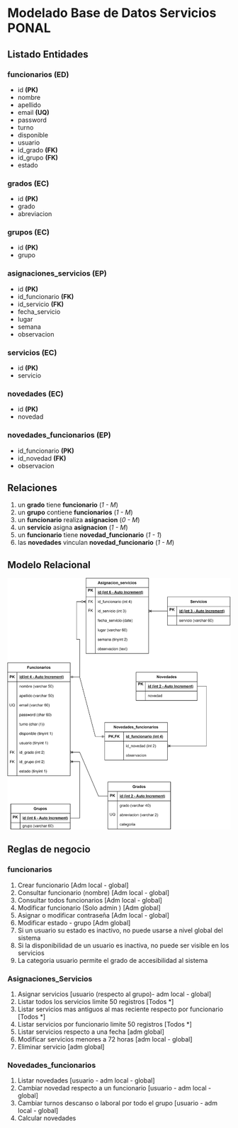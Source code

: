 # Modelado Base de Datos Servicios PONAL

## Listado Entidades

### funcionarios **(ED)**

- id **(PK)**
- nombre
- apellido
- email **(UQ)**
- password
- turno
- disponible
- usuario
- id_grado **(FK)**
- id_grupo **(FK)**
- estado

### grados **(EC)**

- id **(PK)**
- grado
- abreviacion

### grupos **(EC)**

- id **(PK)**
- grupo

### asignaciones_servicios **(EP)**

- id **(PK)**
- id_funcionario **(FK)**
- id_servicio **(FK)**
- fecha_servicio
- lugar
- semana
- observacion


### servicios **(EC)**

- id **(PK)**
- servicio

### novedades **(EC)**

- id **(PK)**
- novedad

### novedades_funcionarios **(EP)**
- id_funcionario **(PK)**
- id_novedad    **(FK)**
- observacion

## Relaciones

1. un **grado** tiene **funcionario** (_1 - M_)
1. un **grupo** contiene **funcionarios** (_1 - M_)
1. un **funcionario** realiza **asignacion** (_0 - M_)
1. un **servicio** asigna **asignacion** (_1 - M_)
1. un **funcionario** tiene **novedad_funcionario** (_1 - 1_)
1. las **novedades** vinculan **novedad_funcionario** (_1 - M_)


## Modelo Relacional

![alt text](ServiciosPonal.drawio.svg)


## Reglas de negocio

### funcionarios

1. Crear funcionario [Adm local - global]
1. Consultar funcionario (nombre) [Adm local - global]
1. Consultar todos funcionarios [Adm local - global]
1. Modificar funcionario (Solo admin ) [Adm global]
1. Asignar o modificar contraseña [Adm local - global]
1. Modificar estado - grupo [Adm global]
1. Si un usuario su estado es inactivo, no puede usarse a nivel global del sistema
1. Si la disponibilidad de un usuario es inactiva, no puede ser visible en los servicios
1. La categoria usuario permite el grado de accesibilidad al sistema

### Asignaciones_Servicios

1. Asignar servicios [usuario (respecto al grupo)- adm local - global]
1. Listar todos los servicios limite 50 registros [Todos *]
1. Listar servicios mas antiguos al mas reciente respecto por funcionario [Todos *]
1. Listar servicios por funcionario limite 50 registros [Todos *]
1. Listar servicios respecto a una fecha [adm global]
1. Modificar servicios menores a 72 horas [adm local - global]
1. Eliminar servicio [adm global]

### Novedades_funcionarios

1. Listar novedades [usuario - adm local - global]
1. Cambiar novedad respecto a un funcionario [usuario - adm local - global]
1. Cambiar turnos descanso o laboral por todo el grupo [usuario - adm local - global]
1. Calcular novedades
